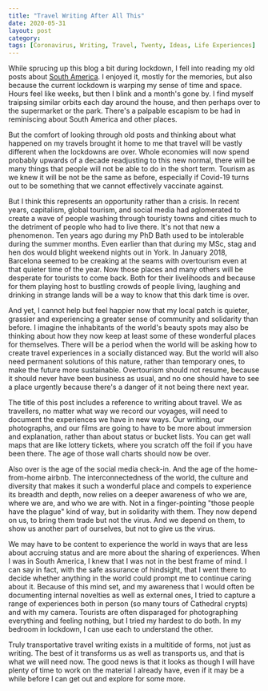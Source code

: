 ```yaml
---
title: "Travel Writing After All This"
date: 2020-05-31
layout: post
category:
tags: [Coronavirus, Writing, Travel, Twenty, Ideas, Life Experiences]
---
```


While sprucing up this blog a bit during lockdown, I fell into reading my old posts about [South America](/tag/south%20america/). I enjoyed it, mostly for the memories, but also because the current lockdown is warping my sense of time and space. Hours feel like weeks, but then I blink and a month's gone by. I find myself traipsing similar orbits each day around the house, and then perhaps over to the supermarket or the park. There's a palpable escapism to be had in reminiscing about South America and other places.

But the comfort of looking through old posts and thinking about what happened on my travels brought it home to me that travel will be vastly different when the lockdowns are over. Whole economies will now spend probably upwards of a decade readjusting to this new normal, there will be many things that people will not be able to do in the short term. Tourism as we knew it will be not be the same as before, especially if Covid-19 turns out to be something that we cannot effectively vaccinate against.

But I think this represents an opportunity rather than a crisis. In recent years, capitalism, global tourism, and social media had aglomerated to create a wave of people washing through touristy towns and cities much to the detriment of people who had to live there. It's not that new a phenomenon. Ten years ago  during my PhD Bath used to be intolerable during the summer months. Even earlier than that during my MSc, stag and hen dos would blight weekend nights out in York. In January 2018, Barcelona seemed to be creaking at the seams with overtourism even at that quieter time of the year. Now those places and many others will be desperate for tourists to come back. Both for their livelihoods and because for them playing host to bustling crowds of people living, laughing and drinking in strange lands will be a way to know that this dark time is over.

And yet, I cannot help but feel happier now that my local patch is quieter, grassier and experiencing a greater sense of community and solidarity than before. I imagine the inhabitants of the world's beauty spots may also be thinking about how they now keep at least some of these wonderful places for themselves. There will be a period when the world will be asking how to create travel experiences in a socially distanced way. But the world will also need permanent solutions of this nature, rather than temporary ones, to make the future more sustainable. Overtourism should not resume, because it should never have been business as usual, and no one should have to see a place urgently because there's a danger of it not being there next year. 

The title of this post includes a reference to writing about travel. We as travellers, no matter what way we record our voyages, will need to document the experiences we have in new ways. Our writing, our photographs, and our films are going to have to be more about immersion and explanation, rather than about status or bucket lists. You can get wall maps that are like lottery tickets, where you scratch off the foil if you have been there. The age of those wall charts should now be over.

Also over is the age of the social media check-in. And the age of the home-from-home airbnb. The interconnectedness of the world, the culture and diversity that makes it such a wonderful place and compels to experience its breadth and depth, now relies on a deeper awareness of who we are, where we are, and who we are with. Not in a finger-pointing "those people have the plague" kind of way, but in solidarity with them. They now depend on us, to bring them trade but not the virus. And we depend on them, to show us another part of ourselves, but not to give us the virus. 

We may have to be content to experience the world in ways that are less about accruing status and are more about the sharing of experiences. When I was in South America, I knew that I was not in the best frame of mind. I can say in fact, with the safe assurance of hindsight, that I went there to decide whether anything in the world could prompt me to continue caring about it. Because of this mind set, and my awareness that I would often be documenting internal novelties as well as external ones, I tried to capture a range of experiences both in person (so many tours of Cathedral crypts) and with my camera. Tourists are often disparaged for photographing everything and feeling nothing, but I tried my hardest to do both. In my bedroom in lockdown, I can use each to understand the other.

Truly transportative travel writing exists in a multitide of forms, not just as writing. The best of it transforms us as well as transports us, and that is what we will need now. The good news is that it looks as though I will have plenty of time to work on the material I already have, even if it may be a while before I can get out and explore for some more.